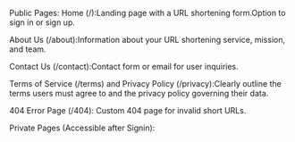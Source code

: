 Public Pages:
Home (/):Landing page with a URL shortening form.Option to sign in or sign up.

About Us (/about):Information about your URL shortening service, mission, and team.

Contact Us (/contact):Contact form or email for user inquiries.

Terms of Service (/terms) and Privacy Policy (/privacy):Clearly outline the terms users must agree to and the privacy policy governing their data.

404 Error Page (/404): Custom 404 page for invalid short URLs.

Private Pages (Accessible after Signin):

